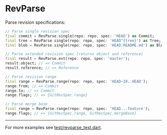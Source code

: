 # RevParse

Parse revision specifications:

```dart
// Parse single revision spec
final commit = RevParse.single(repo: repo, spec: 'HEAD') as Commit;
final tree = RevParse.single(repo: repo, spec: 'HEAD^{tree}') as Tree;
final blob = RevParse.single(repo: repo, spec: 'HEAD:README.md') as Blob;

// Parse extended revision spec (returns object and reference)
final result = RevParse.ext(repo: repo, spec: 'master');
result.object; // => Commit
result.reference; // => Reference

// Parse revision range
final range = RevParse.range(repo: repo, spec: 'HEAD~10..HEAD');
range.from; // => Commit
range.to; // => Commit
range.flags; // => {GitRevSpec.range}

// Parse merge base
final range = RevParse.range(repo: repo, spec: 'HEAD...feature');
range.flags; // => {GitRevSpec.range, GitRevSpec.mergeBase}
```

---


For more examples see [test/revparse_test.dart](../../test/revparse_test.dart).
